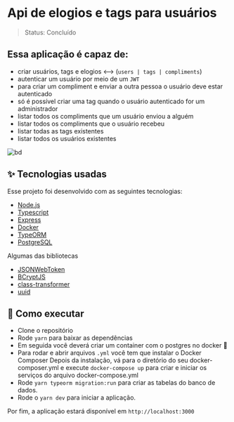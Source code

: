 
<h1> Api de elogios e tags para usuários </h1>

> Status: Concluído

## Essa aplicação é capaz de: 

+ criar usuários, tags e elogios <--> (`users | tags | compliments`)
+ autenticar um usuário por meio de um `JWT`
+ para criar um compliment e enviar a outra pessoa o usuário deve estar autenticado
+ só é possível criar uma tag quando o usuário autenticado for um administrador
+ listar todos os compliments que um usuário enviou a alguém
+ listar todos os compliments que o usuário recebeu
+ listar todas as tags existentes
+ listar todos os usuários existentes

![bd](https://user-images.githubusercontent.com/53923000/159203888-376209de-ec84-47e7-8a6f-9d8016be7558.PNG)

## ✨ Tecnologias usadas

Esse projeto foi desenvolvido com as seguintes tecnologias:

- [Node.js](https://nodejs.org/en/)
- [Typescript](https://www.typescriptlang.org/)
- [Express](https://expressjs.com/pt-br/)
- [Docker](https://www.docker.com/)
- [TypeORM](https://typeorm.io/#/)
- [PostgreSQL](https://www.postgresql.org/)

Algumas das bibliotecas

- [JSONWebToken](https://github.com/auth0/node-jsonwebtoken#readme)
- [BCryptJS](https://www.npmjs.com/package/bcryptjs)
- [class-transformer](https://github.com/typestack/class-transformer)
- [uuid](https://www.npmjs.com/package/uuid)


## 🚀 Como executar

- Clone o repositório
- Rode `yarn` para baixar as dependências
- Em seguida você deverá criar um container com o postgres no docker 🐳
- Para rodar e abrir arquivos `.yml` você tem que instalar o Docker Composer
  Depois da instalação, vá para o diretório do seu docker-composer.yml e execute `docker-compose up` para criar e iniciar os serviços do arquivo docker-compose.yml
- Rode `yarn typeorm migration:run` para criar as tabelas do banco de dados.
- Rode o `yarn dev` para iniciar a aplicação.

Por fim, a aplicação estará disponível em `http://localhost:3000`

